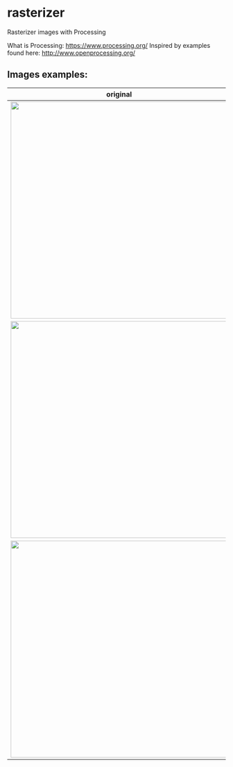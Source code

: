 # rasterizer
Rasterizer images with Processing

What is Processing: https://www.processing.org/
Inspired by examples found here: http://www.openprocessing.org/ 

## Images examples:

original | result
---------|---------
<code><img height="500" src="https://user-images.githubusercontent.com/36170400/116155729-e0c6f900-a6c0-11eb-85ee-6cb050695f71.jpg"></code> | <code><img height="500" src="https://user-images.githubusercontent.com/36170400/116156189-88dcc200-a6c1-11eb-841b-f385302fb008.png"></code>
<code><img height="500" src="https://user-images.githubusercontent.com/36170400/116155747-e6244380-a6c0-11eb-8fd7-442a04fc4ee6.jpg"></code> | <code><img height="500" src="https://user-images.githubusercontent.com/36170400/116156190-89755880-a6c1-11eb-8c78-957e3b2f3e6a.png"></code>
<code><img height="500" src="https://user-images.githubusercontent.com/36170400/116155916-2be10c00-a6c1-11eb-8a97-f25ae75106c9.jpg"></code> | <code><img height="500" src="https://user-images.githubusercontent.com/36170400/116156191-8a0def00-a6c1-11eb-9cec-02204cc07c33.png"></code>
